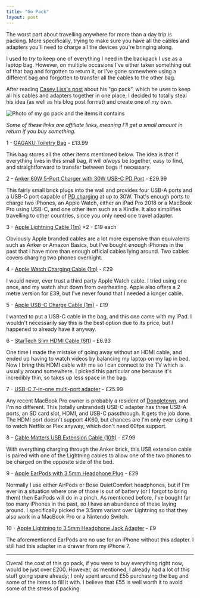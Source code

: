 ```yaml
---
title: "Go Pack"
layout: post
---
```


The worst part about travelling anywhere for more than a day trip is packing. More specifically, trying to make sure you have all the cables and adapters you'll need to charge all the devices you're bringing along.

I used to _try_ to keep one of everything I need in the backpack I use as a laptop bag. However, on multiple occasions I've either taken something out of that bag and forgotten to return it, or I've gone somewhere using a different bag and forgotten to transfer all the cables to the other bag.

After reading [Casey Liss's post][casey] about his "go pack", which he uses to keep all his cables and adapters together in one place, I decided to totally steal his idea (as well as his blog post format) and create one of my own. <!-- more -->

![Photo of my go pack and the items it contains][photo]

_Some of these links are affiliate links, meaning I'll get a small amount in return if you buy something._

1 - [GAGAKU Toiletry Bag][toiletry_bag] - £13.99

This bag stores all the other items mentioned below. The idea is that if everything lives in this small bag, it will _always_ be together, easy to find, and straightforward to transfer between bags if necessary.

2 - [Anker 60W 5-Port Charger with 30W USB-C PD Port][power_adapter] - £29.99

This fairly small brick plugs into the wall and provides four USB-A ports and a USB-C port capable of [PD charging][usb_pd] at up to 30W. That's enough ports to charge two iPhones, an Apple Watch, either an iPad Pro 2018 or a MacBook Pro using USB-C, and one other item such as a Kindle. It also simplifies travelling to other countries, since you only need one travel adapter.

3 - [Apple Lightning Cable (1m)][lightning_cable] ×2 - £19 each

Obviously Apple branded cables are a lot more expensive than equivalents such as Anker or Amazon Basics, but I've bought enough iPhones in the past that I have more than enough official cables lying around. Two cables covers charging two phones overnight.

4 - [Apple Watch Charging Cable (1m)][watch_cable] - £29

I would never, ever trust a third party Apple Watch cable. I tried using one once, and my watch shut down from overheating. Apple also offers a 2 metre version for £39, but I've never found that I needed a longer cable.

5 - [Apple USB-C Charge Cable (1m)][usb_c_cable] - £19

I wanted to put a USB-C cable in the bag, and this one came with my iPad. I wouldn't necessarily say this is the best option due to its price, but I happened to already have it anyway.

6 - [StarTech Slim HDMI Cable (6ft)][hdmi] - £6.93

One time I made the mistake of going away without an HDMI cable, and ended up having to watch videos by balancing my laptop on my lap in bed. Now I bring this HDMI cable with me so I can connect to the TV which is usually around somewhere. I picked this particular one because it's incredibly thin, so takes up less space in the bag.

7 - [USB-C 7-in-one multi-port adapter][multiport] - £25.99

Any recent MacBook Pro owner is probably a resident of [Dongletown][dongletown], and I'm no different. This (totally unbranded) USB-C adapter has three USB-A ports, an SD card slot, HDMI, and USB-C passthrough. It gets the job done. The HDMI port doesn't support 4K60, but chances are I'm only ever using it to watch Netflix or Plex anyway, which don't need 60fps support.

8 - [Cable Matters USB Extension Cable (10ft)][usb_extension] - £7.99

With everything charging through the Anker brick, this USB extension cable is paired with one of the Lightning cables to allow one of the two phones to be charged on the opposite side of the bed.

9 - [Apple EarPods with 3.5mm Headphone Plug][headphones] - £29

Normally I use either AirPods or Bose QuietComfort headphones, but if I'm ever in a situation where one of those is out of battery (or I forgot to bring them) then EarPods will do in a pinch. As mentioned before, I've bought far too many iPhones in the past, so I have an abundance of these laying around. I specifically picked the 3.5mm variant over Lightning so that they also work in a MacBook Pro or a Nintendo Switch.

10 - [Apple Lightning to 3.5mm Headphone Jack Adapter][headphone_adapter] - £9

The aforementioned EarPods are no use for an iPhone without this adapter. I still had this adapter in a drawer from my iPhone 7.

***

Overall the cost of this go pack, if you were to buy everything right now, would be just over £200. However, as mentioned, I already had a lot of this stuff going spare already; I only spent around £55 purchasing the bag and some of the items to fill it with. I believe that £55 is well worth it to avoid some of the stress of packing.


[casey]: https://www.caseyliss.com/2018/10/17/go-pack-2018
[photo]: /images/2018/12/26/go-pack.jpg
[usb_pd]: https://en.wikipedia.org/wiki/USB-C#USB_Power_Delivery_specification
[dongletown]: https://www.relay.fm/upgrade/114

[toiletry_bag]: https://amzn.to/2zYi8mz
[power_adapter]: https://amzn.to/2Cgb0DT
[lightning_cable]: https://www.apple.com/uk/shop/product/MQUE2ZM/A/lightning-to-usb-cable-1m
[watch_cable]: https://www.apple.com/uk/shop/product/MU9G2ZM/A/apple-watch-magnetic-charger-to-usb-cable-1m
[usb_c_cable]: https://www.apple.com/uk/shop/product/MUF72ZM/A/usb-c-charge-cable-1m
[multiport]: https://amzn.to/2Cf53qK
[usb_extension]: https://amzn.to/2Bq278Y
[hdmi]: https://amzn.to/2S6QgEa
[headphones]: https://www.apple.com/uk/shop/product/MNHF2ZM/A/earpods-with-35mm-headphone-plug
[headphone_adapter]: https://www.apple.com/uk/shop/product/MMX62ZM/A/lightning-to-35mm-headphone-jack-adapter